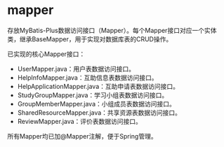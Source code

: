 # mapper

存放MyBatis-Plus数据访问接口（Mapper）。每个Mapper接口对应一个实体类，继承BaseMapper<T>，用于实现对数据库表的CRUD操作。

已实现的核心Mapper接口：
- UserMapper.java：用户表数据访问接口。
- HelpInfoMapper.java：互助信息表数据访问接口。
- HelpApplicationMapper.java：互助申请表数据访问接口。
- StudyGroupMapper.java：学习小组表数据访问接口。
- GroupMemberMapper.java：小组成员表数据访问接口。
- SharedResourceMapper.java：共享资源表数据访问接口。
- ReviewMapper.java：评价表数据访问接口。

所有Mapper均已加@Mapper注解，便于Spring管理。
